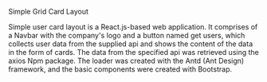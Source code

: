 Simple Grid Card Layout

Simple user card layout is a React.js-based web application.
It comprises of a Navbar with the company's logo and a button named get users, which collects user data from the supplied api and shows the content of the data in the form of cards.
The data from the specified api was retrieved using the axios Npm package.
The loader was created with the Antd (Ant Design) framework, and the basic components were created with Bootstrap.
